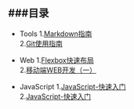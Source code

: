 ###目录
---
- Tools
1.[Markdown指南](./Tools/Markdown使用指南.png)  
2.[Git使用指南](./Tools/Git使用指南.png)  

- Web
1.[Flexbox快速布局](./Web/Flexbox快速布局.png)  
2.[移动端WEB开发（一）](./Web/移动端WEB开发（一）.png)  

- JavaScript
1.[JavaScript-快速入门](./JavaScript/JavaScript-01快速入门.png)  
2.[JavaScript-快速入门](./JavaScript/JavaScript-02函数.png)